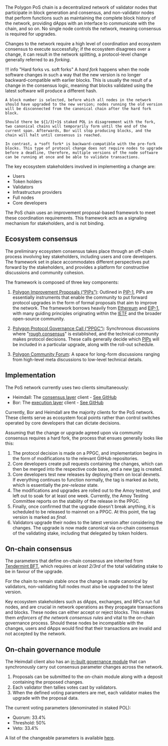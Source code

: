 
The Polygon PoS chain is a decentralized network of validator nodes that participate in block generation and consensus, and non-validator nodes that perform functions such as maintaining the complete block history of the network, providing dApps with an interface to communicate with the chain, and so on. No single node controls the network, meaning consensus is required for upgrades. 

Changes to the network require a high level of coordination and ecosystem consensus to execute successfully; if the ecosystem disagrees over a change, it can result in the network splitting, a protocol-level change generally referred to as *forking*.

!!! info "Hard forks vs. soft forks"
    A *hard fork* happens when the node software changes in such a way that the new version is no longer backward-compatible with earlier blocks. This is usually the result of a change in the consensus logic, meaning that blocks validated using the latest software will produce a different hash.

    A block number is selected, before which all nodes in the network should have upgraded to the new version; nodes running the old version will be disconnected from the canonical chain after the hard fork block.

    Should there be ${1/3}+1$ staked POL in disagreement with the fork, two canonical chains will temporarily form until the end of the current span. Afterwards, Bor will stop producing blocks, and the chain will halt until consensus is reached.

    In contrast, a *soft fork* is backward-compatible with the pre-fork blocks. This type of protocol change does not require nodes to upgrade before a deadline, therefore, multiple versions of the node software can be running at once and be able to validate transactions. 

The key ecosystem stakeholders involved in implementing a change are:

- Users
- Token holders
- Validators
- Infrastructure providers
- Full nodes
- Core developers

The PoS chain uses an improvement proposal-based framework to meet these coordination requirements. This framework acts as a signaling mechanism for stakeholders, and is not binding.

## Ecosystem consensus

The preliminary ecosystem consensus takes place through an off-chain process involving key stakeholders, including users and core developers. The framework set in place accommodates different perspectives put forward by the stakeholders, and provides a platform for constructive discussions and community cohesion.

The framework is composed of three key components:

1. [Polygon Improvement Proposals (“PIPs”)](https://github.com/maticnetwork/Polygon-Improvement-Proposals): Outlined in [PIP-1](https://github.com/maticnetwork/Polygon-Improvement-Proposals/blob/main/PIPs/PIP-01.md), PIPs are essentially instruments that enable the community to put forward protocol upgrades in the form of formal proposals that aim to improve the network. The framework borrows heavily from [Ethereum](https://hackmd.io/@timbeiko/eth-governance) and [EIP-1](https://github.com/ethereum/EIPs/blob/master/EIPS/eip-1.md), with many guiding principles originating within the [IETF](https://www.ietf.org/about/introduction/) and the broader open-source community.

2. [Polygon Protocol Governance Call (“PPGC”)](https://github.com/maticnetwork/Polygon-Improvement-Proposals/tree/main/Project%20Management): Synchronous discussions where "[rough consensus](https://datatracker.ietf.org/doc/html/rfc1603#:~:text=decisions%20through%20a%20%22-,rough%20consensus,-%22%20process.%0A%20%20%20IETF%20consensus)" is established, and the technical community makes protocol decisions. These calls generally decide which [PIPs](https://github.com/maticnetwork/Polygon-Improvement-Proposals/tree/main/PIPs) will be included in a particular upgrade, along with the roll-out schedule.

3. [Polygon Community Forum](https://forum.polygon.technology/): A space for long-form discussions ranging from high-level meta discussions to low-level technical details. 

## Implementation

The PoS network currently uses two clients simultaneously:

- Heimdall: The [consensus layer](https://docs.polygon.technology/pos/architecture/heimdall/) client - [See GitHub](https://github.com/maticnetwork/heimdall)
- Bor: The [execution layer](https://docs.polygon.technology/pos/architecture/bor/) client - [See GitHub](https://github.com/maticnetwork/bor)

Currently, Bor and Heimdall are the majority clients for the PoS network. These clients serve as ecosystem focal points rather than control switches operated by core developers that can dictate decisions.

Assuming that the change or upgrade agreed upon via community consensus requires a hard fork, the process that ensues generally looks like this:

1. The protocol decision is made on a PPGC, and implementation begins in the form of modifications to the relevant GitHub repositories.
2. Core developers create pull requests containing the changes, which can then be merged into the respective code base, and a new [tag](https://github.com/maticnetwork/bor/tags) is created.
3. Core developers test new releases by deploying them on local devnets. If everything continues to function normally, the tag is marked as *beta*, which is essentially the *pre-release* state.
4. The modifications and upgrades are rolled out to the Amoy testnet, and left out to soak for at least one week. Currently, the Amoy Testing Committee reports on the stability of the release in the PPGC.
5. Finally, once confirmed that the upgrade doesn't break anything, it is scheduled to be released to mainnet on a PPGC. At this point, the tag version is marked as *final*.
6. Validators upgrade their nodes to the latest version after considering the changes. The upgrade is now made canonical via on-chain consensus of the validating stake, including that delegated by token holders. 

## On-chain consensus

The parameters that define on-chain consensus are inherited from [Tendermint BFT](https://cosmos-network.gitbooks.io/cosmos-academy/content/introduction-to-the-cosmos-ecosystem/tendermint-bft-consensus-algorithm.html#:~:text=BFT%20Consensus%20Algorithm-,Tendermint%20BFT%20Consensus%20Algorithm,-Tendermint%20is%20consistent), which requires *at least ${2/3}rd$* of the total validating stake to be in favour of the upgrade.

For the chain to remain stable once the change is made canonical by validators, non-validating full nodes must also be upgraded to the latest version.

Key ecosystem stakeholders such as dApps, exchanges, and RPCs run full nodes, and are crucial in network operations as they propagate transactions and blocks. These nodes can either accept or reject blocks. This makes them *enforcers of the network consensus rules* and vital to the on-chain governance process. Should these nodes be incompatible with the changes, users and dApps would find that their transactions are invalid and not accepted by the network.

## On-chain governance module

The Heimdall client also has an [in-built governance module](https://github.com/maticnetwork/heimdall/tree/develop/gov#governance-module) that can synchronously carry out consensus parameter changes across the network.

1. Proposals can be submitted to the on-chain module along with a deposit containing the proposed changes.
2. Each validator then tallies votes cast by validators.
3. When the defined voting parameters are met, each validator makes the upgrade with the proposal data.

The current voting parameters (denominated in staked POL):

- Quorum: 33.4%		
- Threshold: 50% 
- Veto: 33.4%	

A list of the changeable parameters is available [here](https://github.com/maticnetwork/heimdall/blob/develop/auth/types/params.go).